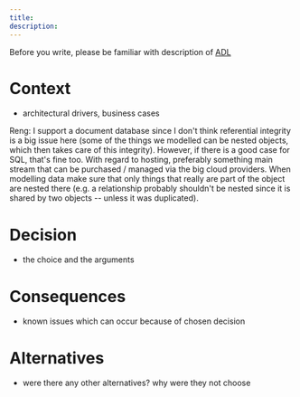 ```yaml
---
title:
description:
---
```


Before you write, please be familiar with description of [ADL](https://bcc-code.github.io/docs/ADL/)
 # Context 
 - architectural drivers, business cases
 
 Reng: I support a document database since I don't think referential integrity is a big issue here (some of the things we modelled can be nested objects, which then takes care of this integrity). However, if there is a good case for SQL, that's fine too. With regard to hosting, preferably something main stream that can be purchased / managed via the big cloud providers. When modelling data make sure that only things that really are part of the object are nested there (e.g. a relationship probably shouldn't be nested since it is shared by two objects -- unless it was duplicated).
 
 # Decision 
 - the choice and the arguments
 # Consequences 
 - known issues which can occur because of chosen decision
 # Alternatives 
 - were there any other alternatives? why were they not choose
